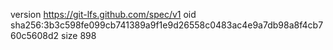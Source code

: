 version https://git-lfs.github.com/spec/v1
oid sha256:3b3c598fe099cb741389a9f1e9d26558c0483ac4e9a7db98a8f4cb760c5608d2
size 898
